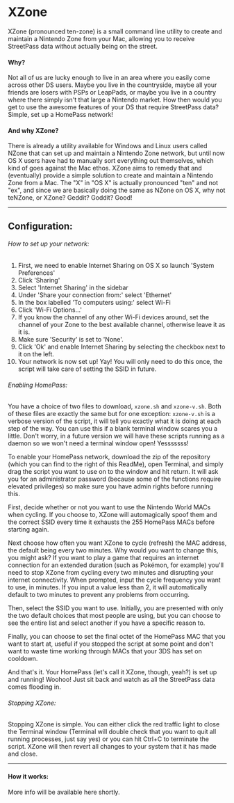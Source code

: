# XZone
XZone (pronounced ten-zone) is a small command line utility to create and maintain a Nintendo Zone from your Mac, allowing you to receive StreetPass data without actually being on the street.
#### Why?
Not all of us are lucky enough to live in an area where you easily come across other DS users. Maybe you live in the countryside, maybe all your friends are losers with PSPs or LeapPads, or maybe you live in a country where there simply isn't that large a Nintendo market. How then would you get to use the awesome features of your DS that require StreetPass data? Simple, set up a HomePass network!
#### And why XZone?
There is already a utility available for Windows and Linux users called NZone that can set up and maintain a Nintendo Zone network, but until now OS X users have had to manually sort everything out themselves, which kind of goes against the Mac ethos. XZone aims to remedy that and (eventually) provide a simple solution to create and maintain a Nintendo Zone from a Mac.
The "X" in "OS X" is actually pronounced "ten" and not "ex", and since we are basically doing the same as NZone on OS X, why not teNZone, or XZone? Geddit? Goddit? Good!

<hr>

## Configuration:
###### How to set up your network:
1. First, we need to enable Internet Sharing on OS X so launch 'System Preferences'
2. Click 'Sharing'
3. Select 'Internet Sharing' in the sidebar
4. Under 'Share your connection from:' select 'Ethernet'
5. In the box labelled 'To computers using:' select Wi-Fi
6. Click 'Wi-Fi Options...'
7. If you know the channel of any other Wi-Fi devices around, set the channel of your Zone to the best available channel, otherwise leave it as it is.
8. Make sure 'Security' is set to 'None'.
9. Click 'Ok' and enable Internet Sharing by selecting the checkbox next to it on the left.
10. Your network is now set up! Yay! You will only need to do this once, the script will take care of setting the SSID in future.

###### Enabling HomePass:
You have a choice of two files to download, `xzone.sh` and `xzone-v.sh`. Both of these files are exactly the same but for one exception: `xzone-v.sh` is a verbose version of the script, it will tell you exactly what it is doing at each step of the way. You can use this if a blank terminal window scares you a little. Don't worry, in a future version we will have these scripts running as a daemon so we won't need a terminal window open! Yesssssss!

To enable your HomePass network, download the zip of the repository (which you can find to the right of this ReadMe), open Terminal, and simply drag the script you want to use on to the window and hit return. It will ask you for an administrator password (because some of the functions require elevated privileges) so make sure you have admin rights before running this.

First, decide whether or not you want to use the Nintendo World MACs when cycling. If you choose to, XZone will automagically spoof them and the correct SSID every time it exhausts the 255 HomePass MACs before starting again.

Next choose how often you want XZone to cycle (refresh) the MAC address, the default being every two minutes. Why would you want to change this, you might ask? If you want to play a game that requires an internet connection for an extended duration (such as Pokémon, for example) you'll need to stop XZone from cycling every two minutes and disrupting your internet connectivity. When prompted, input the cycle frequency you want to use, in minutes. If you input a value less than 2, it will automatically default to two minutes to prevent any problems from occurring.

Then, select the SSID you want to use. Initially, you are presented with only the two default choices that most people are using, but you can choose to see the entire list and select another if you have a specific reason to.

Finally, you can choose to set the final octet of the HomePass MAC that you want to start at, useful if you stopped the script at some point and don't want to waste time working through MACs that your 3DS has set on cooldown.

And that's it. Your HomePass (let's call it XZone, though, yeah?) is set up and running! Woohoo! Just sit back and watch as all the StreetPass data comes flooding in.

###### Stopping XZone:
Stopping XZone is simple. You can either click the red traffic light to close the Terminal window (Terminal will double check that you want to quit all running processes, just say yes) or you can hit Ctrl+C to terminate the script. XZone will then revert all changes to your system that it has made and close.

<hr>

#### How it works:
More info will be available here shortly.
